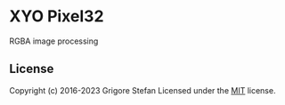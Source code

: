 # XYO Pixel32

RGBA image processing

## License

Copyright (c) 2016-2023 Grigore Stefan
Licensed under the [MIT](LICENSE) license.
